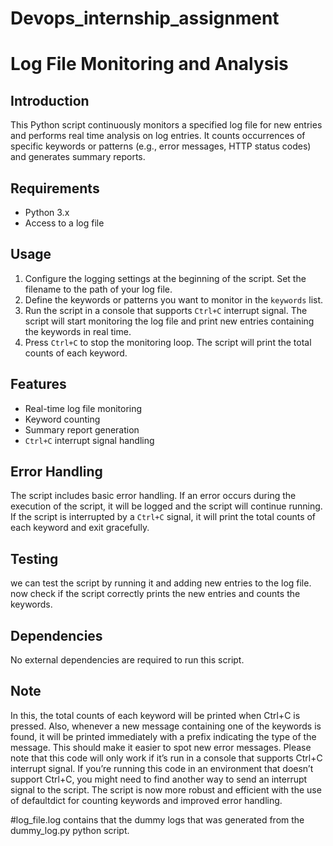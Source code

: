 # Devops_internship_assignment

# Log File Monitoring and Analysis

## Introduction
This Python script continuously monitors a specified log file for new entries and performs real time analysis on log entries. It counts occurrences of specific keywords or patterns (e.g., error messages, HTTP status codes) and generates summary reports.

## Requirements
- Python 3.x
- Access to a log file

## Usage
1. Configure the logging settings at the beginning of the script. Set the filename to the path of your log file.
2. Define the keywords or patterns you want to monitor in the `keywords` list.
3. Run the script in a console that supports `Ctrl+C` interrupt signal. The script will start monitoring the log file and print new entries containing the keywords in real time.
4. Press `Ctrl+C` to stop the monitoring loop. The script will print the total counts of each keyword.

## Features
- Real-time log file monitoring
- Keyword counting
- Summary report generation
- `Ctrl+C` interrupt signal handling

## Error Handling
The script includes basic error handling. If an error occurs during the execution of the script, it will be logged and the script will continue running. If the script is interrupted by a `Ctrl+C` signal, it will print the total counts of each keyword and exit gracefully.

## Testing
we can test the script by running it and adding new entries to the log file. now check if the script correctly prints the new entries and counts the keywords.

## Dependencies
No external dependencies are required to run this script.



## Note
In this, the total counts of each keyword will be printed when Ctrl+C is pressed. Also, whenever a new message containing one of the keywords is found, it will be printed immediately with a prefix indicating the type of the message. This should make it easier to spot new error messages. Please note that this code will only work if it’s run in a console that supports Ctrl+C interrupt signal. If you’re running this code in an environment that doesn’t support Ctrl+C, you might need to find another way to send an interrupt signal to the script. The script is now more robust and efficient with the use of defaultdict for counting keywords and improved error handling.


#log_file.log contains that the dummy logs that was generated from the dummy_log.py python script.




